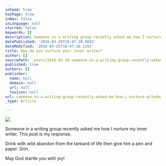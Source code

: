 ```yaml
---
inFeed: true
hasPage: true
inNav: false
inLanguage: null
starred: false
keywords: []
description: Someone in a writing group recently asked me how I nurture my inner writer. This post is my response.
datePublished: '2016-03-25T19:47:20.905Z'
dateModified: '2016-03-25T19:47:16.115Z'
title: How do you nurture your inner writer?
author: []
sourcePath: _posts/2016-03-18-someone-in-a-writing-group-recently-asked-me-how-i-nurture-m.md
published: true
authors: []
publisher:
  name: null
  domain: null
  url: null
  favicon: null
url: someone-in-a-writing-group-recently-asked-me-how-i-nurture-m/index.html
_type: Article

---
```

![](https://the-grid-user-content.s3-us-west-2.amazonaws.com/04d9a985-375a-472c-b9a2-0c25127c8a40.jpg)

Someone in a writing group recently asked me how I nurture my inner writer. This post is my response.

Drink with wild abandon from the tankard of life then give him a pen and paper. Grin.

May God startle you with joy!